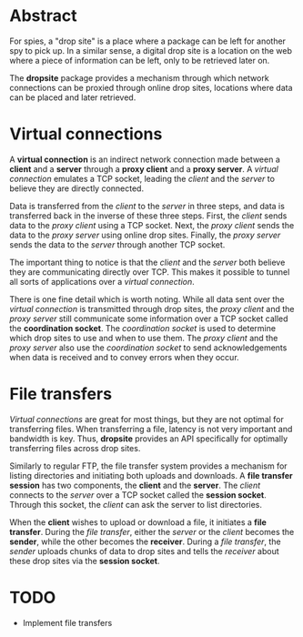 # Abstract

For spies, a "drop site" is a place where a package can be left for another spy to pick up. In a similar sense, a digital drop site is a location on the web where a piece of information can be left, only to be retrieved later on.

The **dropsite** package provides a mechanism through which network connections can be proxied through online drop sites, locations where data can be placed and later retrieved.

# Virtual connections

A **virtual connection** is an indirect network connection made between a **client** and a **server** through a **proxy client** and a **proxy server**. A *virtual connection* emulates a TCP socket, leading the *client* and the *server* to believe they are directly connected.

Data is transferred from the *client* to the *server* in three steps, and data is transferred back in the inverse of these three steps. First, the *client* sends data to the *proxy client* using a TCP socket. Next, the *proxy client* sends the data to the *proxy server* using online drop sites. Finally, the *proxy server* sends the data to the *server* through another TCP socket.

The important thing to notice is that the *client* and the *server* both believe they are communicating directly over TCP. This makes it possible to tunnel all sorts of applications over a *virtual connection*.

There is one fine detail which is worth noting. While all data sent over the *virtual connection* is transmitted through drop sites, the *proxy client* and the *proxy server* still communicate some information over a TCP socket called the **coordination socket**. The *coordination socket* is used to determine which drop sites to use and when to use them. The *proxy client* and the *proxy server* also use the *coordination socket* to send acknowledgements when data is received and to convey errors when they occur.

# File transfers

*Virtual connections* are great for most things, but they are not optimal for transferring files. When transferring a file, latency is not very important and bandwidth is key. Thus, **dropsite** provides an API specifically for optimally transferring files across drop sites.

Similarly to regular FTP, the file transfer system provides a mechanism for listing directories and initiating both uploads and downloads. A **file transfer session** has two components, the **client** and the **server**. The *client* connects to the *server* over a TCP socket called the **session socket**. Through this socket, the *client* can ask the server to list directories.

When the **client** wishes to upload or download a file, it initiates a **file transfer**. During the *file transfer*, either the *server* or the *client* becomes the **sender**, while the other becomes the **receiver**. During a *file transfer*, the *sender* uploads chunks of data to drop sites and tells the *receiver* about these drop sites via the **session socket**.

# TODO

* Implement file transfers
